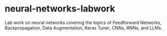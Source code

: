 # neural-networks-labwork
Lab work on neural networks covering the topics of Feedforward Networks, Backpropagation, Data Augmentation, Keras Tuner, CNNs, RNNs, and LLMs.
